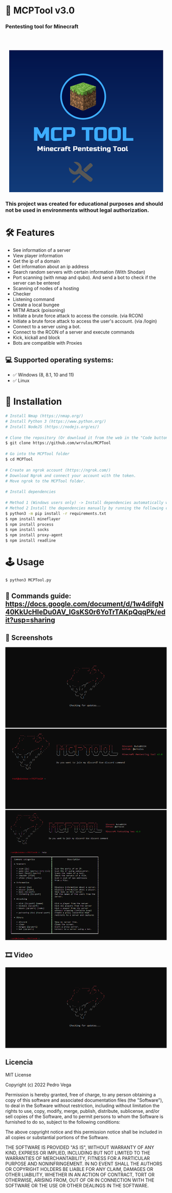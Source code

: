 # 🧨  MCPTool v3.0

<h3> Pentesting tool for Minecraft </h3>
<br/>
</br>
<p align="center">
<img src="https://github.com/wrrulos/Imagenes-Github/blob/main/MCPTool/Logo.png" title="MCPTool">
</p>

### This project was created for educational purposes and should not be used in environments without legal authorization.

# 🛠 Features

* See information of a server
* View player information
* Get the ip of a domain
* Get information about an ip address
* Search random servers with certain information (With Shodan)
* Port scanning (with nmap and qubo). And send a bot to check if the server can be entered
* Scanning of nodes of a hosting
* Checker
* Listening command
* Create a local bungee
* MITM Attack (poisoning)
* Initiate a brute force attack to access the console. (via RCON)
* Initiate a brute force attack to access the user's account. (via /login)
* Connect to a server using a bot.
* Connect to the RCON of a server and execute commands
* Kick, kickall and block
* Bots are compatible with Proxies

## 💻 Supported operating systems:

* ✅ Windows (8, 8.1, 10 and 11)
* ✅ Linux

# 🔧 Installation 

```bash
# Install Nmap (https://nmap.org/)
# Install Python 3 (https://www.python.org/)
# Install NodeJS (https://nodejs.org/es/)

# Clone the repository (Or download it from the web in the "Code button and download zip")
$ git clone https://github.com/wrrulos/MCPTool

# Go into the MCPTool folder
$ cd MCPTool

# Create an ngrok account (https://ngrok.com/)
# Download Ngrok and connect your account with the token.
# Move ngrok to the MCPTool folder.

# Install dependencies 

# Method 1 (Windows users only) -> Install dependencies automatically with the installer. (Run Installer.bat)
# Method 2 Install the dependencies manually by running the following commands.
$ python3 -m pip install -r requirements.txt
$ npm install mineflayer 
$ npm install process 
$ npm install socks
$ npm install proxy-agent 
$ npm install readline

```

# 🕹 Usage

```bash
$ python3 MCPTool.py
```

## 📝 Commands guide: https://docs.google.com/document/d/1w4difgN40KkUcHIeDu0AV_IGsKS0r6YoTrTAKpQqqPk/edit?usp=sharing

## 📸 Screenshots

<img src="https://github.com/wrrulos/Imagenes-Github/blob/main/MCPTool/Load.png">
<img src="https://github.com/wrrulos/Imagenes-Github/blob/main/MCPTool/Banner.png">
<img src="https://github.com/wrrulos/Imagenes-Github/blob/main/MCPTool/Help.png">

## 🎞 Video 
[![Watch the video](https://github.com/wrrulos/Imagenes-Github/blob/main/MCPTool/Load.png)](https://youtu.be/WW_LVJOBltc)

## Licencia 

MIT License

Copyright (c) 2022 Pedro Vega

Permission is hereby granted, free of charge, to any person obtaining a copy
of this software and associated documentation files (the "Software"), to deal
in the Software without restriction, including without limitation the rights
to use, copy, modify, merge, publish, distribute, sublicense, and/or sell
copies of the Software, and to permit persons to whom the Software is
furnished to do so, subject to the following conditions:

The above copyright notice and this permission notice shall be included in all
copies or substantial portions of the Software.

THE SOFTWARE IS PROVIDED "AS IS", WITHOUT WARRANTY OF ANY KIND, EXPRESS OR
IMPLIED, INCLUDING BUT NOT LIMITED TO THE WARRANTIES OF MERCHANTABILITY,
FITNESS FOR A PARTICULAR PURPOSE AND NONINFRINGEMENT. IN NO EVENT SHALL THE
AUTHORS OR COPYRIGHT HOLDERS BE LIABLE FOR ANY CLAIM, DAMAGES OR OTHER
LIABILITY, WHETHER IN AN ACTION OF CONTRACT, TORT OR OTHERWISE, ARISING FROM,
OUT OF OR IN CONNECTION WITH THE SOFTWARE OR THE USE OR OTHER DEALINGS IN THE
SOFTWARE.

 
